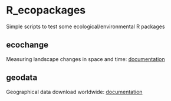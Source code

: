 # R_ecopackages
Simple scripts to test some ecological/environmental R packages

## ecochange
Measuring landscape changes in space and time: [documentation](https://cran.r-project.org/web/packages/ecochange/index.html)

## geodata
Geographical data download worldwide: [documentation](https://cran.r-project.org/web/packages/geodata/index.html)
